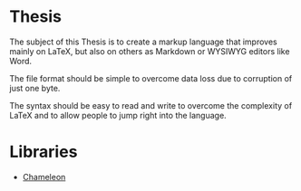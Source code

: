 Thesis
======
The subject of this Thesis is to create a markup language that improves mainly on LaTeX, but also on others as Markdown or WYSIWYG editors like Word.

The file format should be simple to overcome data loss due to corruption of just one byte.

The syntax should be easy to read and write to overcome the complexity of LaTeX and to allow people to jump right into the language.

# Libraries
* [Chameleon](https://github.com/markovandooren/chameleon)
